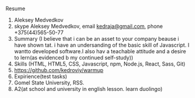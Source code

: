 Resume
1. Aleksey Medvedkov
2. skype Aleksey Medvedkov, email kedraja@gmail.com, phone +375(44)565-50-77
3. Summary (I believe that i can be an asset to your company beause i have shown tat. i have an undersanding of the basic skill of Javascript. I wantto developed software.I also hav a teachable attitude and a desire to lern(as evidenced b my continued self-study))
4. Skills (HTML, HTML5, CSS, Javascript, npm, Node.js, React, Sass, Git)
5. https://github.com/kedroviy/warmup
6. Expirience(test tasks)
7. Gomel State University, RSS.
8. A2(at school and university in english lesson. learn duolingo)